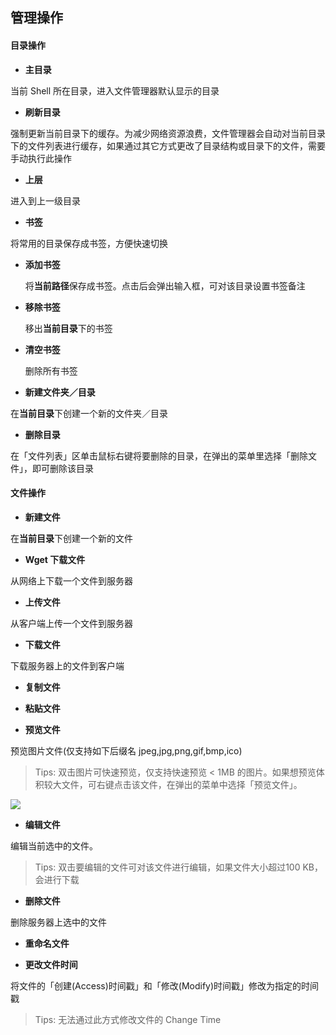 管理操作
---

#### 目录操作

* **主目录**

 当前 Shell 所在目录，进入文件管理器默认显示的目录

* **刷新目录**

 强制更新当前目录下的缓存。为减少网络资源浪费，文件管理器会自动对当前目录下的文件列表进行缓存，如果通过其它方式更改了目录结构或目录下的文件，需要手动执行此操作

* **上层**

 进入到上一级目录

* **书签**

 将常用的目录保存成书签，方便快速切换

 * **添加书签**

    将**当前路径**保存成书签。点击后会弹出输入框，可对该目录设置书签备注

 * **移除书签**

      移出**当前目录**下的书签

 * **清空书签**

      删除所有书签

* **新建文件夹／目录**

 在**当前目录**下创建一个新的文件夹／目录

* **删除目录**

 在「文件列表」区单击鼠标右键将要删除的目录，在弹出的菜单里选择「删除文件」，即可删除该目录

#### 文件操作

* **新建文件**

 在**当前目录**下创建一个新的文件

* **Wget 下载文件**

 从网络上下载一个文件到服务器

* **上传文件**

 从客户端上传一个文件到服务器

* **下载文件**

 下载服务器上的文件到客户端

* **复制文件**

* **粘贴文件**

* **预览文件**

 预览图片文件(仅支持如下后缀名 jpeg,jpg,png,gif,bmp,ico)

 > Tips: 双击图片可快速预览，仅支持快速预览 < 1MB 的图片。如果想预览体积较大文件，可右键点击该文件，在弹出的菜单中选择「预览文件」。

 ![][previewfile]

* **编辑文件**

 编辑当前选中的文件。

 > Tips: 双击要编辑的文件可对该文件进行编辑，如果文件大小超过100 KB，会进行下载

* **删除文件**

 删除服务器上选中的文件

* **重命名文件**

* **更改文件时间**

 将文件的「创建(Access)时间戳」和「修改(Modify)时间戳」修改为指定的时间戳

 > Tips: 无法通过此方式修改文件的 Change Time

[previewfile]: http://7xtigg.com1.z0.glb.clouddn.com/doc/file_manager/previewfile.png